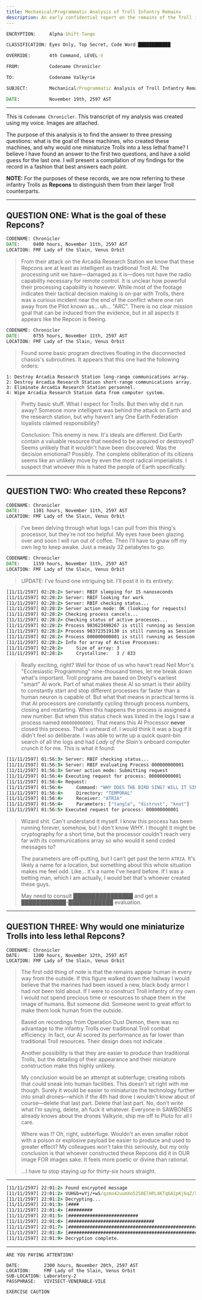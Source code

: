 ```yaml
---
title: Mechanical/Programmatic Analysis of Troll Infantry Remains
description: An early confidential report on the remains of the Troll infantry captured during Operation Dust Demon.
---
```


```bat
ENCRYPTION:     Alpha-Shift-Tango

CLASSIFICATION: Eyes Only, Top Secret, Code Word ████████████

OVERRIDE:       4th Command, LEVEL-V

FROM:           Codename Chronicler

TO:             Codename Valkyrie

SUBJECT:        Mechanical/Programmatic Analysis of Troll Infantry Remains

DATE:           November 19th, 2597 AST
```

---

This is `Codename Chronicler`. This transcript of my analysis was created using my voice. Images are attached.

The purpose of this analysis is to find the answer to three pressing questions: what is the goal of these machines, who created these machines, and why would one miniaturize Trolls into a less lethal frame? I believe I have found an answer to the first two questions, and have a solid guess for the last one. I will present a compilation of my findings for the record in a fashion that best answers each point.

**NOTE:** For the purposes of these records, we are now referring to these infantry Trolls as **Repcons** to distinguish them from their larger Troll counterparts.

---

## QUESTION ONE: What is the goal of these Repcons?

```bat
CODENAME: Chronicler
DATE:     0400 hours, November 11th, 2597 AST
LOCATION: FMF Lady of the Slain, Venus Orbit
```

> From their attack on the Arcadia Research Station we know that these Repcons are at least as intelligent as traditional Troll AI. The processing unit we have—damaged as it is—does not have the radio capability necessary for remote control. It is unclear how powerful their processing capability is however. While most of the footage indicates their tactical decision making is on-par with Trolls, there was a curious incident near the end of the conflict where one ran away from the Pilot known as... uh... "ARC". There is no clear mission goal that can be induced from the evidence, but in all aspects it appears like the Repcon is fleeing.

```bat
CODENAME: Chronicler
DATE:     0755 hours, November 11th, 2597 AST
LOCATION: FMF Lady of the Slain, Venus Orbit
```

> Found some basic program directives floating in the disconnected chassis's subroutines. It appears that this one had the following orders:

```
1: Destroy Arcadia Research Station long-range communications array.
2: Destroy Arcadia Research Station short-range communications array.
3: Eliminate Arcadia Research Station personnel.
4: Wipe Arcadia Research Station data from computer system.
```

> Pretty basic stuff. What I expect for Trolls. But then why did it run away? Someone more intelligent was behind the attack on Earth and the research station, but why haven't any One Earth Federation loyalists claimed responsibility?
>
> Conclusion: This enemy is new. It's ideals are different. Did Earth contain a valuable resource that needed to be acquired or destroyed? Seems unlikely that it wouldn't have been discovered. Was the decision emotional? Possibly. The complete obliteration of its citizens seems like an unlikely move by even the most radical imperialists. I suspect that whoever this is hated the people of Earth specifically.

---

## QUESTION TWO: Who created these Repcons?

```bat
CODENAME: Chronicler
DATE:     1101 hours, November 11th, 2597 AST
LOCATION: FMF Lady of the Slain, Venus Orbit
```

> I've been delving through what logs I can pull from this thing's processor, but they're not too helpful. My eyes have been glazing over and soon I will run out of coffee. Then I'll have to gnaw off my own leg to keep awake. Just a measly 32 petabytes to go.

```bat
CODENAME: Chronicler
DATE:     1159 hours, November 11th, 2597 AST
LOCATION: FMF Lady of the Slain, Venus Orbit
```

> UPDATE: I've found one intriguing bit. I'll post it in its entirety:

```bat
[11/11/2597] 02:28:2> Server: RBIF sleeping for 15 nanoseconds
[11/11/2597] 02:28:2> Server: RBIF looking for work
[11/11/2597] 02:28:2> Server: RBIF checking status...
[11/11/2597] 02:28:2> Server action mode: OK (looking for requests)
[11/11/2597] 02:28:2> Checking process cancels...
[11/11/2597] 02:28:2> Checking status of active processes...
[11/11/2597] 02:28:2> Process 983623498267 is still running as Session ID 711
[11/11/2597] 02:28:2> Process 983723519130 is still running as Session ID 553
[11/11/2597] 02:28:2> Process 000000000001 is still running as Session ID 001
[11/11/2597] 02:28:2> Info for array of Active Processes:
[11/11/2597] 02:28:2>     Size of array: 3
[11/11/2597] 02:28:2>     Crystalline:   3 / 833
```

> Really exciting, right? Well for those of us who have't read Neil Morr's "Ecclesiastic Programming" nine-thousand times, let me break down what's important. Troll programs are based on Dretyl's earliest "smart" AI work. Part of what makes these AI so smart is their ability to constantly start and stop different processes far faster than a human neuron is capable of. But what that means in practical terms is that AI processors are constantly cycling through process numbers, closing and restarting. When this happens the process is assigned a new number. But when this status check was listed in the logs I saw a process named `000000000001`. That means this AI Processor **never** closed this process. That's unheard of. I would think it was a bug if it didn't feel so deliberate. I was able to write up a quick quant-bin search of all the logs and had _Lady of the Slain's_ onboard computer crunch it for me. This is what it found:

```bat
[11/11/2597] 01:56:3> Server: RBIF checking status...
[11/11/2597] 01:56:3> Server: RBIF evaluating Process 000000000001
[11/11/2597] 01:56:3> Server action mode: Submitting request
[11/11/2597] 01:56:4> Executing request for process: 000000000001
[11/11/2597] 01:56:4> Request:
[11/11/2597] 01:56:4>     Command: "WHY DOES THE BIRD SING? WILL IT SING FOR ME?"
[11/11/2597] 01:56:4>     Directory: "TEMPORAL"
[11/11/2597] 01:56:4>     Receiver: "ATRIA"
[11/11/2597] 01:56:4>     Parameters: ["tangle", "distrust", "knot"]
[11/11/2597] 01:56:5> Executed request for process: 000000000001
```

> Wizard shit. Can't understand it myself. I know this process has been running forever, somehow, but I don't know WHY. I thought it might be cryptography for a short time, but the processor couldn't reach very far with its communications array so who would it send coded messages to?
>
> The parameters are off-putting, but I can't get past the term `ATRIA`. It's likely a name for a location, but something about this whole situation makes me feel odd. Like... it's a name I've heard before. If I was a betting man, which I am actually, I would bet that's whoever created these guys.
>
> May need to consult ████████████████ and get a ████████████-████████████ evaluation.

---

## QUESTION THREE: Why would one miniaturize Trolls into less lethal Repcons?

```
CODENAME: Chronicler
DATE:     1200 hours, November 12th, 2597 AST
LOCATION: FMF Lady of the Slain, Venus Orbit
```

> The first odd thing of note is that the remains appear human in every way from the outside. If this figure walked down the hallway I would believe that the marines had been issued a new, black body armor I had not been told about. If I were to construct Troll infantry of my own I would not spend precious time or resources to shape them in the image of humans. But someone did. Someone went to great effort to make them look human from the outside.
>
> Based on recordings from Operation Dust Demon, there was no advantage to the infantry Trolls over traditional Troll combat efficiency. In fact, our AI scored its performance as far lower than traditional Troll resources. Their design does not indicate .
>
> Another possibility is that they are easier to produce than traditional Trolls, but the detailing of their appearance and their miniature construction make this highly unlikely.
>
> My conclusion would be an attempt at subterfuge; creating robots that could sneak into human facilities. This doesn't sit right with me though. Surely it would be easier to miniaturize the technology further into small drones—which if the 4th had done I wouldn't know about of course—delete that last part. Delete that last part. No, don't write what I'm saying, delete, ah fuck it whatever. Everyone in SAWBONES already knows about the drones Valkyrie, ship me off to Pluto for all I care.
>
> Where was I? Oh, right, subterfuge. Wouldn't an even smaller robot with a poison or explosive payload be easier to produce and used to greater effect? My colleagues won't take this seriously, but my only conclusion is that whoever constructed these Repcons did it in OUR image FOR images sake. It feels more poetic or divine than rational.
>
> ...I have to stop staying up for thirty-six hours straight.

---

```bat
[11/11/2597] 22:01:2> Found encrypted message
[11/11/2597] 22:01:2> VUHGb+wYj/+wS/qzmo42uumXo52SOElHPL4KTq6A1pKj6qZ/XL+Ocaks3aYb964QJg460ahuHaxUGlWDMMJbuTPqwHy9+YmwwF8936JrOjJDDWkzPlIN4Xx0xNTxXtEKHNyH448WdbeZllVrY8CX2hqieRil3lwBjD6FuR1ym//76b0CSAiRYaL8/dVwQIEAeqcoKJnBuCnBBz/RxDL2WHwB07GM7oYqUnFIQYfEIjTMet8mJ7CugzJgbvBjI2hesdyyMvvaJ0eWQBgrhCLzUG5xV4OgAOEaO54hoJM5sXg=
[11/11/2597] 22:01:2> Decrypting...
[11/11/2597] 22:01:3> [####                                                    ]
[11/11/2597] 22:01:4> [#########                                               ]
[11/11/2597] 22:01:5> [##########################                              ]
[11/11/2597] 22:01:6> [################################                        ]
[11/11/2597] 22:01:7> [####################################################    ]
[11/11/2597] 22:01:8> [########################################################]
[11/11/2597] 22:01:9> Decryption complete.
```

---

```
ARE YOU PAYING ATTENTION?

DATE:         2300 hours, November 20th, 2597 AST
LOCATION:     FMF Lady of the Slain, Venus Orbit
SUB-LOCATION: Laboratory-2
PASSPHRASE:   VIVISECT-VENERABLE-VILE

EXERCISE CAUTION
```
